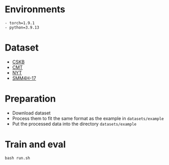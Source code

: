 # Environments

```
- torch=1.9.1
- python=3.9.13
```

# Dataset

- [CSKB](https://github.com/Radiance12/MedTN-Chinese-Medical-Terms-Datasets/tree/CSKB)
- [CMT](https://github.com/Radiance12/MedTN-Chinese-Medical-Terms-Datasets/tree/CMT)
- [NYT](http://stanfordnlp.github.io/CoreNLP/)
- [SMM4H-17](http://dx.doi.org/10.17632/rxwfb3tysd.1)

# Preparation

- Download dataset
- Process them to fit the same format as the example in `datasets/example`
- Put the processed data into the directory `datasets/example`

# Train and eval

```
bash run.sh
```
